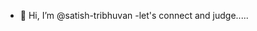 - 👋 Hi, I’m @satish-tribhuvan
  -let's connect and judge.....

<!---
satish-tribhuvan/satish-tribhuvan is a ✨ special ✨ repository because its `README.md` (this file) appears on your GitHub profile.
You can click the Preview link to take a look at your changes.
--->
